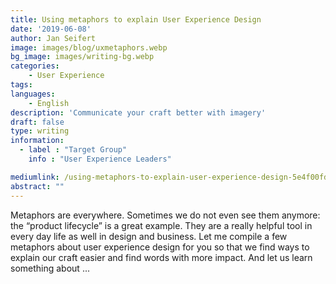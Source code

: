 ```yaml
---
title: Using metaphors to explain User Experience Design
date: '2019-06-08'
author: Jan Seifert
image: images/blog/uxmetaphors.webp
bg_image: images/writing-bg.webp
categories:
    - User Experience
tags:
languages:
    - English
description: 'Communicate your craft better with imagery'
draft: false
type: writing
information:
  - label : "Target Group"
    info : "User Experience Leaders"

mediumlink: /using-metaphors-to-explain-user-experience-design-5e4f00fd2c60?source=friends_link&sk=83855ab900d69ef2b86ad178dacb33a3
abstract: ""
---
```


Metaphors are everywhere. Sometimes we do not even see them anymore: the “product lifecycle” is a great example. They are a really helpful tool in every day life as well in design and business. Let me compile a few metaphors about user experience design for you so that we find ways to explain our craft easier and find words with more impact. And let us learn something about ...
